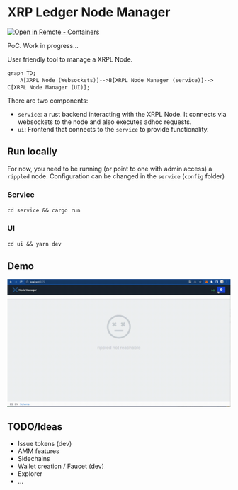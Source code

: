 # XRP Ledger Node Manager

[![Open in Remote - Containers](https://img.shields.io/static/v1?label=Remote%20-%20Containers&message=Open&color=blue&logo=visualstudiocode)](https://vscode.dev/redirect?url=vscode://ms-vscode-remote.remote-containers/cloneInVolume?url=https://github.com/elmurci/xrpl-node-manager)

PoC. Work in progress...

User friendly tool to manage a XRPL Node.

```mermaid
graph TD;
    A[XRPL Node (Websockets)]-->B[XRPL Node Manager (service)]--> C[XRPL Node Manager (UI)];
```

There are two components: 

- `service`: a rust backend interacting with the XRPL Node. It connects via websockets to the node and also executes adhoc requests.
- `ui`: Frontend that connects to the `service` to provide functionality.

## Run locally

For now, you need to be running (or point to one with admin access) a `rippled` node. Configuration can be changed in the `service` (`config` folder)

### Service

`cd service && cargo run`

### UI

`cd ui && yarn dev`

## Demo

![alt text](xrplnodemanager.gif)

## TODO/Ideas

- Issue tokens (dev)
- AMM features
- Sidechains
- Wallet creation / Faucet (dev)
- Explorer
- ...
